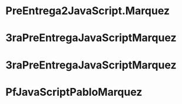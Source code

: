 # PreEntrega2JavaScript.Marquez
# 3raPreEntregaJavaScriptMarquez
# 3raPreEntregaJavaScriptMarquez
# PfJavaScriptPabloMarquez
